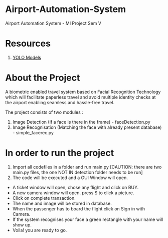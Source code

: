 # Airport-Automation-System
Airport Automation System - MI Project Sem V

# Resources
1. [YOLO Models](https://towardsdatascience.com/yolo-object-detection-with-opencv-and-python-21e50ac599e9)

# About the Project
A biometric enabled travel system based on Facial Recognition Technology which will facilitate paperless travel and avoid multiple identity checks at the airport enabling seamless and hassle-free travel.

The project consists of two modules :
1) Image Detection (If a face is there in the frame) - faceDetection.py
2) Image Recognisation (Matching the face with already present database) - simple_facerec.py

# In order to run the project 
1) Import all codefiles in a folder and run main.py
[CAUTION: there are two main.py files, the one NOT IN detection folder needs to be run]
2) The code will be executed and a GUI Window will open.


- A ticket window will open, chose any flight and click on BUY. 
- A new camera window will open. press S to click a picture. 
- Click on complete transaction.
- The name and image will be stored in database.
- When the passenger has to board the flight click on Sign in with Camera.
- If the system recognises your face a green rectangle with your name will show up.
- Voila! you are ready to go.



